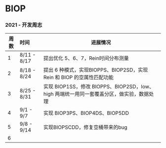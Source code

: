 # BIOP

### 2021 - 开发周志

| 周数 | 时间        | 进展情况                                                     |
| ---- | :---------- | ------------------------------------------------------------ |
| 1    | 8/11 - 8/17 | 提出优化 5、6、7，Rein时间分布测量                           |
| 2    | 8/18 - 8/24 | 提出 6 种模式，实现BIOPPS、BIOP2SD，实现 Rein 和 BIOP 的空属性匹配功能 |
| 3    | 8/25 - 8/31 | 实现 BIOP1SS，修改 BIOPPS、BIOP2SD，low、high 两端统一用同一套覆盖分区，做实验，数据处理 |
| 4    | 9/1 - 9/7   | 实现 BIOP3PS、BIOP4DS、BIOP5DD                               |
| 5    | 9/8 - 9/14  | 实现BIOPSCDD，修复空桶带来的bug                              |
| 6    |             |                                                              |

